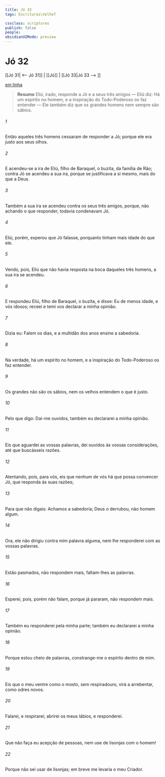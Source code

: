 ```yaml
---
title: Jó 32
tags: Escrituras\VelhoT

cssclass: scriptures
publish: false
people:
obsidianUIMode: preview
---
```


# Jó 32
[[Jó 31| <-- Jó 31]] | [[Jó]] | [[Jó 33|Jó 33 --> ]]

[em linha](https://churchofjesuschrist.org/study/scriptures/ot/job/32?lang=por)

> __Resumo__
Eliú, irado, responde a Jó e a seus três amigos — Eliú diz: Há um espírito no homem, e a inspiração do Todo-Poderoso os faz entender — Ele também diz que os grandes homens nem sempre são sábios.

###### 1 
Então aqueles três homens cessaram de responder a Jó; porque ele era justo aos seus  olhos.

###### 2 
E acendeu-se a ira de Eliú, filho de Baraquel, o buzita, da família de Rão; contra Jó se acendeu a sua ira, porque se justificava a si mesmo, mais do que a Deus.

###### 3 
Também a sua ira se acendeu contra os seus três amigos, porque, não achando o que responder, todavia condenavam Jó.

###### 4 
Eliú, porém, esperou que Jó falasse, porquanto tinham mais idade do que ele.

###### 5 
Vendo, pois, Eliú que  não havia resposta na boca daqueles três homens, a sua ira se acendeu.

###### 6 
E respondeu Eliú, filho de Baraquel, o buzita, e disse: Eu  de menos idade, e vós  idosos; receei e temi vos declarar a minha opinião.

###### 7 
Dizia eu: Falem os dias, e a multidão dos anos ensine a sabedoria.

###### 8 
Na verdade, há um espírito no homem, e a inspiração do Todo-Poderoso os faz entender.

###### 9 
Os grandes não são os sábios, nem os velhos entendem o que é justo.

###### 10 
Pelo que digo: Dai-me ouvidos,  também eu declararei a minha opinião.

###### 11 
Eis que aguardei as vossas palavras,  dei ouvidos às vossas considerações, até que buscásseis razões.

###### 12 
Atentando, pois, para vós, eis que nenhum de vós há que possa convencer Jó,  que responda às suas razões;

###### 13 
Para que não digais: Achamos a sabedoria; Deus o derrubou,  não homem algum.

###### 14 
Ora, ele não dirigiu contra mim palavra alguma, nem lhe responderei com as vossas palavras.

###### 15 
Estão pasmados, não respondem mais, faltam-lhes as palavras.

###### 16 
Esperei, pois, porém não falam, porque já pararam,  não respondem mais.

###### 17 
Também eu responderei pela minha parte; também eu declararei a minha opinião.

###### 18 
Porque estou cheio de palavras,  constrange-me o espírito dentro de mim.

###### 19 
Eis que o meu ventre  como o mosto, sem respiradouro,  virá a arrebentar, como odres novos.

###### 20 
Falarei, e respirarei; abrirei os meus lábios, e responderei.

###### 21 
Que não faça eu acepção de pessoas, nem use de lisonjas com o homem!

###### 22 
Porque não sei usar de lisonjas; em breve me levaria o meu Criador.

